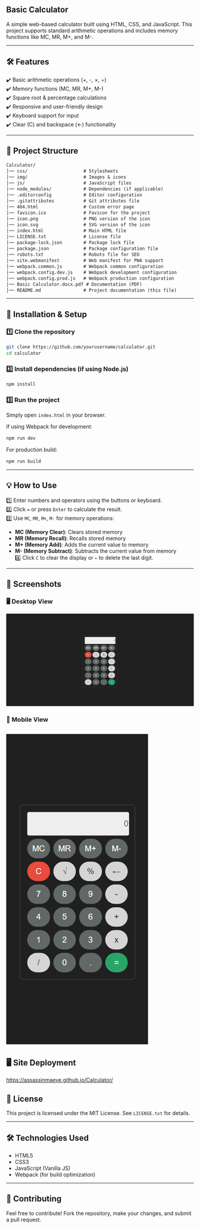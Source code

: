 ## Basic Calculator  

A simple web-based calculator built using HTML, CSS, and JavaScript. This project supports standard arithmetic operations and includes memory functions like MC, MR, M+, and M-.  

---

## 🛠 Features  

✔️ Basic arithmetic operations (+, -, ×, ÷)  
✔️ Memory functions (MC, MR, M+, M-)  
✔️ Square root & percentage calculations  
✔️ Responsive and user-friendly design  
✔️ Keyboard support for input  
✔️ Clear (C) and backspace (←) functionality  

---

## 📁 Project Structure  

```
Calculator/
│── css/                     # Stylesheets
│── img/                     # Images & icons
│── js/                      # JavaScript files
│── node_modules/            # Dependencies (if applicable)
│── .editorconfig            # Editor configuration
│── .gitattributes           # Git attributes file
│── 404.html                 # Custom error page
│── favicon.ico              # Favicon for the project
│── icon.png                 # PNG version of the icon
│── icon.svg                 # SVG version of the icon
│── index.html               # Main HTML file
│── LICENSE.txt              # License file
│── package-lock.json        # Package lock file
│── package.json             # Package configuration file
│── robots.txt               # Robots file for SEO
│── site.webmanifest         # Web manifest for PWA support
│── webpack.common.js        # Webpack common configuration
│── webpack.config.dev.js    # Webpack development configuration
│── webpack.config.prod.js   # Webpack production configuration
│── Basic Calculator.docx.pdf # Documentation (PDF)
│── README.md                # Project documentation (this file)
```

---

## 🚀 Installation & Setup  

### 1️⃣ Clone the repository  
```bash
git clone https://github.com/yourusername/calculator.git
cd calculator
```

### 2️⃣ Install dependencies (if using Node.js)  
```bash
npm install
```

### 3️⃣ Run the project  
Simply open `index.html` in your browser.  

If using Webpack for development:  
```bash
npm run dev
```

For production build:  
```bash
npm run build
```

---

## 💡 How to Use  

1️⃣ Enter numbers and operators using the buttons or keyboard.  
2️⃣ Click `=` or press `Enter` to calculate the result.  
3️⃣ Use `MC`, `MR`, `M+`, `M-` for memory operations:  
   - **MC (Memory Clear)**: Clears stored memory  
   - **MR (Memory Recall)**: Recalls stored memory  
   - **M+ (Memory Add)**: Adds the current value to memory  
   - **M- (Memory Subtract)**: Subtracts the current value from memory  
4️⃣ Click `C` to clear the display or `←` to delete the last digit.  

---

## 📸 Screenshots  

### 🖥️ Desktop View
![img](img/DesktopScreenshot.png)

### 📱 Mobile View 
![img](img/MobileScreenshot.png)
---

## 🖥️ Site Deployment
https://assassinmaeve.github.io/Calculator/

## 📜 License  

This project is licensed under the MIT License. See `LICENSE.txt` for details.  

---

## 🛠 Technologies Used  

- HTML5  
- CSS3  
- JavaScript (Vanilla JS)  
- Webpack (for build optimization)  

---

## 🤝 Contributing  

Feel free to contribute! Fork the repository, make your changes, and submit a pull request.  
